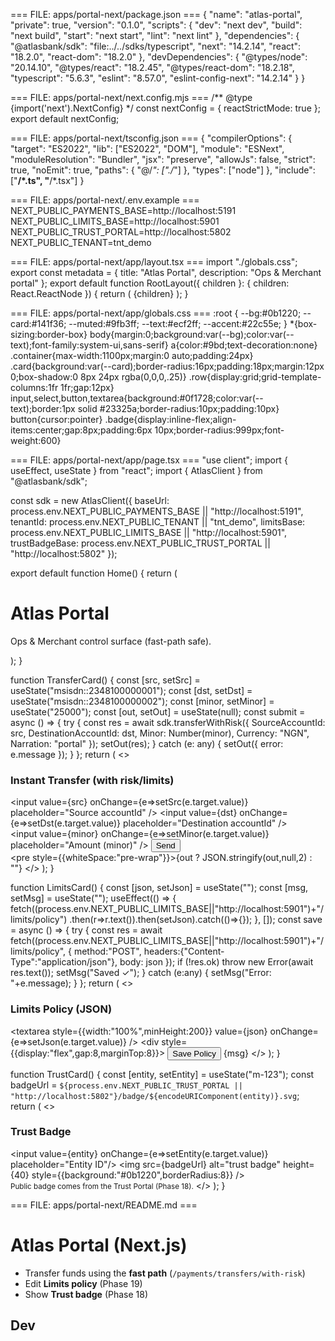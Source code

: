 === FILE: apps/portal-next/package.json ===
{
  "name": "atlas-portal",
  "private": true,
  "version": "0.1.0",
  "scripts": {
    "dev": "next dev",
    "build": "next build",
    "start": "next start",
    "lint": "next lint"
  },
  "dependencies": {
    "@atlasbank/sdk": "file:../../sdks/typescript",
    "next": "14.2.14",
    "react": "18.2.0",
    "react-dom": "18.2.0"
  },
  "devDependencies": {
    "@types/node": "20.14.10",
    "@types/react": "18.2.45",
    "@types/react-dom": "18.2.18",
    "typescript": "5.6.3",
    "eslint": "8.57.0",
    "eslint-config-next": "14.2.14"
  }
}

=== FILE: apps/portal-next/next.config.mjs ===
/** @type {import('next').NextConfig} */
const nextConfig = { reactStrictMode: true };
export default nextConfig;

=== FILE: apps/portal-next/tsconfig.json ===
{
  "compilerOptions": {
    "target": "ES2022",
    "lib": ["ES2022", "DOM"],
    "module": "ESNext",
    "moduleResolution": "Bundler",
    "jsx": "preserve",
    "allowJs": false,
    "strict": true,
    "noEmit": true,
    "paths": { "@/*": ["./*"] },
    "types": ["node"]
  },
  "include": ["**/*.ts", "**/*.tsx"]
}

=== FILE: apps/portal-next/.env.example ===
NEXT_PUBLIC_PAYMENTS_BASE=http://localhost:5191
NEXT_PUBLIC_LIMITS_BASE=http://localhost:5901
NEXT_PUBLIC_TRUST_PORTAL=http://localhost:5802
NEXT_PUBLIC_TENANT=tnt_demo

=== FILE: apps/portal-next/app/layout.tsx ===
import "./globals.css";
export const metadata = { title: "Atlas Portal", description: "Ops & Merchant portal" };
export default function RootLayout({ children }: { children: React.ReactNode }) {
  return (
    <html lang="en">
      <body>{children}</body>
    </html>
  );
}

=== FILE: apps/portal-next/app/globals.css ===
:root { --bg:#0b1220; --card:#141f36; --muted:#9fb3ff; --text:#ecf2ff; --accent:#22c55e; }
*{box-sizing:border-box} body{margin:0;background:var(--bg);color:var(--text);font-family:system-ui,sans-serif}
a{color:#9bd;text-decoration:none}
.container{max-width:1100px;margin:0 auto;padding:24px}
.card{background:var(--card);border-radius:16px;padding:18px;margin:12px 0;box-shadow:0 8px 24px rgba(0,0,0,.25)}
.row{display:grid;grid-template-columns:1fr 1fr;gap:12px}
input,select,button,textarea{background:#0f1728;color:var(--text);border:1px solid #23325a;border-radius:10px;padding:10px}
button{cursor:pointer}
.badge{display:inline-flex;align-items:center;gap:8px;padding:6px 10px;border-radius:999px;font-weight:600}

=== FILE: apps/portal-next/app/page.tsx ===
"use client";
import { useEffect, useState } from "react";
import { AtlasClient } from "@atlasbank/sdk";

const sdk = new AtlasClient({
  baseUrl: process.env.NEXT_PUBLIC_PAYMENTS_BASE || "http://localhost:5191",
  tenantId: process.env.NEXT_PUBLIC_TENANT || "tnt_demo",
  limitsBase: process.env.NEXT_PUBLIC_LIMITS_BASE || "http://localhost:5901",
  trustBadgeBase: process.env.NEXT_PUBLIC_TRUST_PORTAL || "http://localhost:5802"
});

export default function Home() {
  return (
    <div className="container">
      <h1>Atlas Portal</h1>
      <p className="muted">Ops & Merchant control surface (fast-path safe).</p>
      <div className="card"><TransferCard /></div>
      <div className="card"><LimitsCard /></div>
      <div className="card"><TrustCard /></div>
    </div>
  );
}

function TransferCard() {
  const [src, setSrc] = useState("msisdn::2348100000001");
  const [dst, setDst] = useState("msisdn::2348100000002");
  const [minor, setMinor] = useState("25000");
  const [out, setOut] = useState<any>(null);
  const submit = async () => {
    try {
      const res = await sdk.transferWithRisk({
        SourceAccountId: src, DestinationAccountId: dst,
        Minor: Number(minor), Currency: "NGN", Narration: "portal"
      });
      setOut(res);
    } catch (e: any) { setOut({ error: e.message }); }
  };
  return (
    <>
      <h3>Instant Transfer (with risk/limits)</h3>
      <div className="row">
        <input value={src} onChange={e=>setSrc(e.target.value)} placeholder="Source accountId" />
        <input value={dst} onChange={e=>setDst(e.target.value)} placeholder="Destination accountId" />
      </div>
      <div className="row">
        <input value={minor} onChange={e=>setMinor(e.target.value)} placeholder="Amount (minor)" />
        <button onClick={submit}>Send</button>
      </div>
      <pre style={{whiteSpace:"pre-wrap"}}>{out ? JSON.stringify(out,null,2) : ""}</pre>
    </>
  );
}

function LimitsCard() {
  const [json, setJson] = useState<string>("");
  const [msg, setMsg] = useState<string>("");
  useEffect(() => { fetch((process.env.NEXT_PUBLIC_LIMITS_BASE||"http://localhost:5901")+"/limits/policy")
    .then(r=>r.text()).then(setJson).catch(()=>{}); }, []);
  const save = async () => {
    try {
      const res = await fetch((process.env.NEXT_PUBLIC_LIMITS_BASE||"http://localhost:5901")+"/limits/policy", {
        method:"POST", headers:{"Content-Type":"application/json"}, body: json
      });
      if (!res.ok) throw new Error(await res.text());
      setMsg("Saved ✓");
    } catch (e:any) { setMsg("Error: "+e.message); }
  };
  return (
    <>
      <h3>Limits Policy (JSON)</h3>
      <textarea style={{width:"100%",minHeight:200}} value={json} onChange={e=>setJson(e.target.value)} />
      <div style={{display:"flex",gap:8,marginTop:8}}>
        <button onClick={save}>Save Policy</button>
        <span>{msg}</span>
      </div>
    </>
  );
}

function TrustCard() {
  const [entity, setEntity] = useState("m-123");
  const badgeUrl = `${process.env.NEXT_PUBLIC_TRUST_PORTAL || "http://localhost:5802"}/badge/${encodeURIComponent(entity)}.svg`;
  return (
    <>
      <h3>Trust Badge</h3>
      <div className="row">
        <input value={entity} onChange={e=>setEntity(e.target.value)} placeholder="Entity ID"/>
        <img src={badgeUrl} alt="trust badge" height={40} style={{background:"#0b1220",borderRadius:8}} />
      </div>
      <small>Public badge comes from the Trust Portal (Phase 18).</small>
    </>
  );
}

=== FILE: apps/portal-next/README.md ===
# Atlas Portal (Next.js)
- Transfer funds using the **fast path** (`/payments/transfers/with-risk`)
- Edit **Limits policy** (Phase 19)
- Show **Trust badge** (Phase 18)

## Dev
